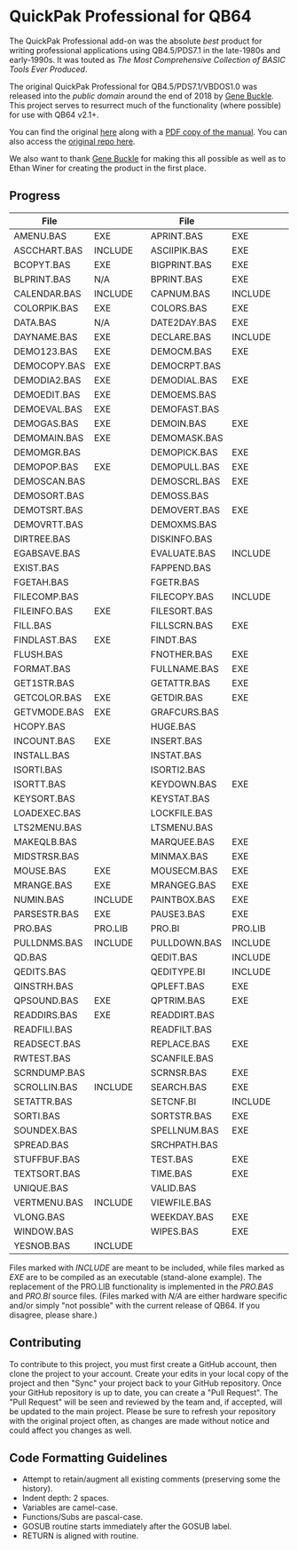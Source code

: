 # QuickPak Professional for QB64

The QuickPak Professional add-on was the absolute *best* product for writing professional applications using QB4.5/PDS7.1 in the late-1980s and early-1990s. It was touted as *The Most Comprehensive Collection of BASIC Tools Ever Produced*.

The original QuickPak Professional for QB4.5/PDS7.1/VBDOS1.0 was released into the *public domain* around the end of 2018 by [Gene Buckle](https://github.com/geneb). This project serves to resurrect much of the functionality (where possible) for use with QB64 v2.1+.

You can find the original [here](http://annex.retroarchive.org/crescent/index.html) along with a [PDF copy of the manual](http://annex.retroarchive.org/crescent/QuickPak%20Professional.pdf). You can also access the [original repo here](https://github.com/geneb/QuickPak-Pro-DOS).

We also want to thank [Gene Buckle](https://github.com/geneb) for making this all possible as well as to Ethan Winer for creating the product in the first place.

## Progress

| File       |         |   | File       |         |   | File       |         |
| ---------- | ------- | - | ---------- | ------- | - | ---------- | ------- |
|AMENU.BAS   | EXE     |   |APRINT.BAS  | EXE     |   |APRINTT.BAS | EXE     |
|ASCCHART.BAS| INCLUDE |   |ASCIIPIK.BAS| EXE     |   |ASSEMBLY.BAS| EXE     |
|BCOPYT.BAS  | EXE     |   |BIGPRINT.BAS| EXE     |   |BITS.BAS    | EXE     |
|BLPRINT.BAS | N/A     |   |BPRINT.BAS  | EXE     |   |CALC.BAS    | INCLUDE |
|CALENDAR.BAS| INCLUDE |   |CAPNUM.BAS  | INCLUDE |   |CLEARSCR.BAS| EXE     |
|COLORPIK.BAS| EXE     |   |COLORS.BAS  | EXE     |   |COMPARE.BAS | EXE     |
|DATA.BAS    | N/A     |   |DATE2DAY.BAS| EXE     |   |DATEIN.BAS  | INCLUDE |
|DAYNAME.BAS | EXE     |   |DECLARE.BAS | INCLUDE |   |DEFCNF.BI   | INCLUDE |
|DEMO123.BAS | EXE     |   |DEMOCM.BAS  | EXE     |   |DEMOCOMP.BAS| EXE     |
|DEMOCOPY.BAS| EXE     |   |DEMOCRPT.BAS|         |   |DEMODATE.BAS| EXE     |
|DEMODIA2.BAS| EXE     |   |DEMODIAL.BAS| EXE     |   |DEMODIAP.BAS| EXE     |
|DEMOEDIT.BAS| EXE     |   |DEMOEMS.BAS |         |   |DEMOEMS2.BAS|         |
|DEMOEVAL.BAS| EXE     |   |DEMOFAST.BAS|         |   |DEMOFC.BAS  |         |
|DEMOGAS.BAS | EXE     |   |DEMOIN.BAS  | EXE     |   |DEMOLTS.BAS |         |
|DEMOMAIN.BAS| EXE     |   |DEMOMASK.BAS|         |   |DEMOMENU.BAS| EXE     |
|DEMOMGR.BAS |         |   |DEMOPICK.BAS| EXE     |   |DEMOPLMS.BAS| EXE     |
|DEMOPOP.BAS | EXE     |   |DEMOPULL.BAS| EXE     |   |DEMORK.BAS  |         |
|DEMOSCAN.BAS|         |   |DEMOSCRL.BAS| EXE     |   |DEMOSECT.BAS|         |
|DEMOSORT.BAS|         |   |DEMOSS.BAS  |         |   |DEMOSTR.BAS |         |
|DEMOTSRT.BAS|         |   |DEMOVERT.BAS| EXE     |   |DEMOVIEW.BAS|         |
|DEMOVRTT.BAS|         |   |DEMOXMS.BAS |         |   |DIALOG.BAS  | INCLUDE |
|DIRTREE.BAS |         |   |DISKINFO.BAS|         |   |EDIT.BAS    | EXE     |
|EGABSAVE.BAS|         |   |EVALUATE.BAS| INCLUDE |   |EXENAME.BAS | EXE     |
|EXIST.BAS   |         |   |FAPPEND.BAS |         |   |FASTFILE.BAS|         |
|FGETAH.BAS  |         |   |FGETR.BAS   |         |   |FGETRT.BAS  |         |
|FILECOMP.BAS|         |   |FILECOPY.BAS| INCLUDE |   |FILECRPT.BAS|         |
|FILEINFO.BAS| EXE     |   |FILESORT.BAS|         |   |FILEVIEW.BAS|         |
|FILL.BAS    |         |   |FILLSCRN.BAS| EXE     |   |FIND.BAS    | EXE     |
|FINDLAST.BAS| EXE     |   |FINDT.BAS   |         |   |FLINPUT.BAS |         |
|FLUSH.BAS   |         |   |FNOTHER.BAS | EXE     |   |FNSPREAD.BAS| EXE     |
|FORMAT.BAS  |         |   |FULLNAME.BAS| EXE     |   |GASGAUGE.BAS| INCLUDE |
|GET1STR.BAS |         |   |GETATTR.BAS | EXE     |   |GETCMOS.BAS |         |
|GETCOLOR.BAS| EXE     |   |GETDIR.BAS  | EXE     |   |GETEQUIP.BAS| EXE     |
|GETVMODE.BAS| EXE     |   |GRAFCURS.BAS|         |   |HAND2NAM.BAS|         |
|HCOPY.BAS   |         |   |HUGE.BAS    |         |   |IMINMAX.BAS | EXE     |
|INCOUNT.BAS | EXE     |   |INSERT.BAS  |         |   |INSERTT.BAS |         |
|INSTALL.BAS |         |   |INSTAT.BAS  |         |   |INSTRTBL.BAS|         |
|ISORTI.BAS  |         |   |ISORTI2.BAS |         |   |ISORTSTR.BAS|         |
|ISORTT.BAS  |         |   |KEYDOWN.BAS | EXE     |   |KEYS.BAS    | EXE     |
|KEYSORT.BAS |         |   |KEYSTAT.BAS |         |   |LINCOUNT.BAS|         |
|LOADEXEC.BAS|         |   |LOCKFILE.BAS|         |   |LONGSTR.BAS |         |
|LTS2MENU.BAS|         |   |LTSMENU.BAS |         |   |MAINMENU.BAS|         |
|MAKEQLB.BAS |         |   |MARQUEE.BAS | EXE     |   |MASKIN.BAS  |         |
|MIDSTRSR.BAS|         |   |MINMAX.BAS  | EXE     |   |MONITOR.BAS | EXE     |
|MOUSE.BAS   | EXE     |   |MOUSECM.BAS | EXE     |   |MPREST.BAS  | EXE     |
|MRANGE.BAS  | EXE     |   |MRANGEG.BAS | EXE     |   |MSGBOX.BAS  | INCLUDE |
|NUMIN.BAS   | INCLUDE |   |PAINTBOX.BAS| EXE     |   |PARSE.BAS   | EXE     |
|PARSESTR.BAS| EXE     |   |PAUSE3.BAS  | EXE     |   |PICKLIST.BAS| INCLUDE |
|PRO.BAS     | PRO.LIB |   |PRO.BI      | PRO.LIB |   |PRTSC.BAS   |         |
|PULLDNMS.BAS| INCLUDE |   |PULLDOWN.BAS| INCLUDE |   |PUTVOL.BAS  |         |
|QD.BAS      |         |   |QEDIT.BAS   | INCLUDE |   |QEDIT7.BAS  |         |
|QEDITS.BAS  |         |   |QEDITYPE.BI | INCLUDE |   |QINSTR.BAS  | EXE     |
|QINSTRH.BAS |         |   |QPLEFT.BAS  | EXE     |   |QPSOLVER.BAS| EXE     |
|QPSOUND.BAS | EXE     |   |QPTRIM.BAS  | EXE     |   |QSORT.BAS   | EXE     |
|READDIRS.BAS| EXE     |   |READDIRT.BAS|         |   |READFILE.BAS| EXE     |
|READFILI.BAS|         |   |READFILT.BAS|         |   |READFILX.BAS|         |
|READSECT.BAS|         |   |REPLACE.BAS | EXE     |   |RPTKEY.BAS  |         |
|RWTEST.BAS  |         |   |SCANFILE.BAS|         |   |SCIFORM.BAS | EXE     |
|SCRNDUMP.BAS|         |   |SCRNSR.BAS  | EXE     |   |SCROLL.BAS  | EXE     |
|SCROLLIN.BAS| INCLUDE |   |SEARCH.BAS  | EXE     |   |SEQUENCE.BAS| EXE     |
|SETATTR.BAS |         |   |SETCNF.BI   | INCLUDE |   |SHIFT.BAS   |         |
|SORTI.BAS   |         |   |SORTSTR.BAS | EXE     |   |SORTT.BAS   |         |
|SOUNDEX.BAS |         |   |SPELLNUM.BAS| EXE     |   |SPLITNAM.BAS| EXE     |
|SPREAD.BAS  |         |   |SRCHPATH.BAS|         |   |STRREST.BAS |         |
|STUFFBUF.BAS|         |   |TEST.BAS    | EXE     |   |TEXTIN.BAS  | INCLUDE |
|TEXTSORT.BAS|         |   |TIME.BAS    | EXE     |   |TRANSLAT.BAS| EXE     |
|UNIQUE.BAS  |         |   |VALID.BAS   |         |   |VERTMENT.BAS|         |
|VERTMENU.BAS| INCLUDE |   |VIEWFILE.BAS|         |   |VIRTUAL.BAS |         |
|VLONG.BAS   |         |   |WEEKDAY.BAS | EXE     |   |WINDOMGR.BAS|         |
|WINDOW.BAS  |         |   |WIPES.BAS   | EXE     |   |WORDWRAP.BAS| EXE     |
|YESNOB.BAS  | INCLUDE |   |            |         |   |            |         |

Files marked with *INCLUDE* are meant to be included, while files marked as *EXE* are to be compiled as an executable (stand-alone example). The replacement of the PRO.LIB functionality is implemented in the *PRO.BAS* and *PRO.BI* source files. (Files marked with *N/A* are either hardware specific and/or simply "not possible" with the current release of QB64. If you disagree, please share.)

## Contributing

To contribute to this project, you must first create a GitHub account, then clone the project to your account. Create your edits in your local copy of the project and then "Sync" your project back to your GitHub repository. Once your GitHub repository is up to date, you can create a "Pull Request". The "Pull Request" will be seen and reviewed by the team and, if accepted, will be updated to the main project. Please be sure to refresh your repository with the original project often, as changes are made without notice and could affect you changes as well.

## Code Formatting Guidelines

- Attempt to retain/augment all existing comments (preserving some the history).
- Indent depth: 2 spaces.
- Variables are camel-case.
- Functions/Subs are pascal-case.
- GOSUB routine starts immediately after the GOSUB label.
- RETURN is aligned with routine.
